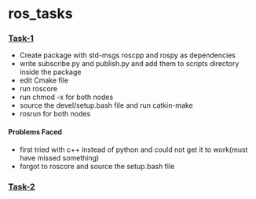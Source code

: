# ros_tasks

<h3><u>Task-1</u></h3>
<ul>
  <li>Create package with std-msgs roscpp and rospy as dependencies</li>
  <li>write subscribe.py and publish.py and add them to scripts directory inside the package</li>
  <li>edit Cmake file </li>
  <li>run roscore </li>
  <li>run chmod -x for both nodes </li>
  <li>source the devel/setup.bash file and run catkin-make </li>
  <li>rosrun for both nodes </li>
</ul>
<h4>Problems Faced</h4>
<ul>
<li>first tried with c++ instead of python and could not get it to work(must have missed something) </li>
<li>forgot to roscore and source the setup.bash file</li>
</ul>

<h3><u>Task-2</u></h3>
